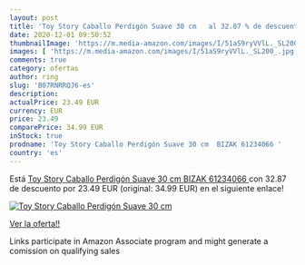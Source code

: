 ```yaml
---
layout: post
title: 'Toy Story Caballo Perdigón Suave 30 cm   al 32.87 % de descuento'
date: 2020-12-01 09:50:52
thumbnailImage: 'https://m.media-amazon.com/images/I/51aS9ryVVlL._SL200_.jpg'
images: [ 'https://m.media-amazon.com/images/I/51aS9ryVVlL._SL200_.jpg' ]
comments: true
category: ofertas
author: ring
slug: 'B07RNRRQJ6-es'
description:
actualPrice: 23.49 EUR
currency: EUR
price: 23.49
comparePrice: 34.99 EUR
inStock: true
prodname: 'Toy Story Caballo Perdigón Suave 30 cm  BIZAK 61234066 '
country: 'es'
---
```


Está [Toy Story Caballo Perdigón Suave 30 cm  BIZAK 61234066 ](https://www.amazon.es/dp/B07RNRRQJ6/?tag=tolees-21) con 32.87 de descuento por 23.49 EUR (original: 34.99 EUR) en el siguiente enlace!

[![Toy Story Caballo Perdigón Suave 30 cm  ](https://m.media-amazon.com/images/I/51aS9ryVVlL._SL200_.jpg)](https://www.amazon.es/dp/B07RNRRQJ6/?tag=tolees-21)

[Ver la oferta!!](https://www.amazon.es/dp/B07RNRRQJ6/?tag=tolees-21)

Links participate in Amazon Associate program and might generate a comission on qualifying sales


